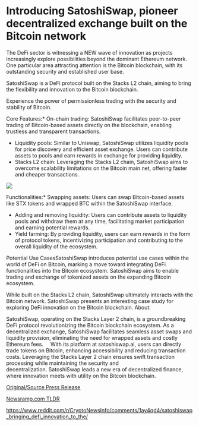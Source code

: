 # Introducing SatoshiSwap, pioneer decentralized exchange built on the Bitcoin network

The DeFi sector is witnessing a NEW wave of innovation as projects increasingly explore possibilities beyond the dominant Ethereum network. One particular area attracting attention is the Bitcoin blockchain, with its outstanding security and established user base.

SatoshiSwap is a DeFi protocol built on the Stacks L2 chain, aiming to bring the flexibility and innovation to the Bitcoin blockchain.

Experience the power of permissionless trading with the security and stability of Bitcoin.

Core Features:* On-chain trading: SatoshiSwap facilitates peer-to-peer trading of Bitcoin-based assets directly on the blockchain, enabling trustless and transparent transactions.
* Liquidity pools: Similar to Uniswap, SatoshiSwap utilizes liquidity pools for price discovery and efficient asset exchange. Users can contribute assets to pools and earn rewards in exchange for providing liquidity.
* Stacks L2 chain: Leveraging the Stacks L2 chain, SatoshiSwap aims to overcome scalability limitations on the Bitcoin main net, offering faster and cheaper transactions.

![](https://api.blockchainwire.io/uploads/RGBMARKETINGSOLUTIONSSRL/editor_image/45c6baf8-3049-4928-815b-35fd531ad8a5.jpeg)

Functionalities:* Swapping assets: Users can swap Bitcoin-based assets like STX tokens and wrapped BTC within the SatoshiSwap interface.
* Adding and removing liquidity: Users can contribute assets to liquidity pools and withdraw them at any time, facilitating market participation and earning potential rewards.
* Yield farming: By providing liquidity, users can earn rewards in the form of protocol tokens, incentivizing participation and contributing to the overall liquidity of the ecosystem.

Potential Use CasesSatoshiSwap introduces potential use cases within the world of DeFi on Bitcoin, marking a move toward integrating DeFi functionalities into the Bitcoin ecosystem. SatoshiSwap aims to enable trading and exchange of tokenized assets on the expanding Bitcoin ecosystem.

While built on the Stacks L2 chain, SatoshiSwap ultimately interacts with the Bitcoin network. SatoshiSwap presents an interesting case study for exploring DeFi innovation on the Bitcoin blockchain. About:

SatoshiSwap, operating on the Stacks Layer 2 chain, is a groundbreaking DeFi protocol revolutionizing the Bitcoin blockchain ecosystem. As a decentralized exchange, SatoshiSwap facilitates seamless asset swaps and liquidity provision, eliminating the need for wrapped assets and costly Ethereum fees.     With its platform at satoshiswap.ai, users can directly trade tokens on Bitcoin, enhancing accessibility and reducing transaction costs. Leveraging the Stacks Layer 2 chain ensures swift transaction processing while maintaining the security and decentralization. SatoshiSwap leads a new era of decentralized finance, where innovation meets with utility on the Bitcoin blockchain. 

[Original/Source Press Release](https://blockchainwire.io/press-release/introducing-satoshiswap-pioneer-decentralized-exchange-built-on-the-bitcoin-network)
                    

[Newsramp.com TLDR](None) 

https://www.reddit.com/r/CryptoNewsInfo/comments/1ay4qd4/satoshiswap_bringing_defi_innovation_to_the/